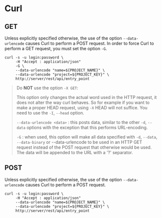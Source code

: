 # Curl

## GET

Unless explicitly specified otherwise, the use of the option `--data-urlencode` causes Curl to perform a POST request. In order to force Curl to perform a GET request, you must set the option `-G`.

    curl -s -u login:password \
         -H "Accept : application/json"
         -G \
         --data-urlencode "name=${PROJECT_NAME}" \
         --data-urlencode "project=${PROJECT_KEY}" \
         http://server/rest/api/entry_point 

> Do **NOT** use the option `-X GET`:
>
> This option only changes the actual word used in the HTTP request, it does not alter the way curl behaves. So for example if you want to make a proper HEAD request, using `-X` HEAD will not suffice. You need to use the `-I`, `--head` option. 
> 
> `--data-urlencode <data>` : this posts data, similar to the other `-d`, `--data` options with the exception that this performs URL-encoding.
>
> `-G` : when used, this option will make all data specified with `-d`, `--data`, `--data-binary` or --data-urlencode to be used in an HTTP GET request instead of the POST request that otherwise would be used. The data will be appended to the URL with a '?' separator.

## POST

Unless explicitly specified otherwise, the use of the option `--data-urlencode` causes Curl to perform a POST request.

    curl -s -u login:password \
         -H "Accept : application/json"
         --data-urlencode "name=${PROJECT_NAME}" \
         --data-urlencode "project=${PROJECT_KEY}" \
         http://server/rest/api/entry_point  
